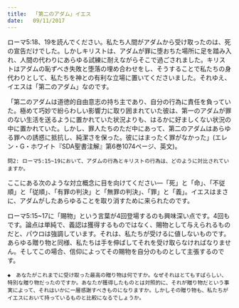 ```yaml
---
title:  「第二のアダム」イエス
date:   09/11/2017
---
```


ローマ5:18、19を読んでください。私たち人間がアダムから受け取ったのは、死の宣告だけでした。しかしキリストは、アダムが罪に堕おちた場所に足を踏み入れ、人間の代わりにあらゆる試練に耐えながらそこで過ごされました。キリストはアダムの恥ずべき失敗と堕落の埋め合わせをし、そうすることで私たちの身代わりとして、私たちを神との有利な立場に置いてくださいました。それゆえ、イエスは「第二のアダム」なのです。

「第二のアダムは道徳的自由意志の持ち主であり、自分の行為に責任を負っていた。極めて巧妙で紛らわしい影響力に取り囲まれていた彼は、第一のアダムが罪のない生活を送るように置かれていた状況よりも、はるかに好ましくない状況の中に置かれていた。しかし、罪人たちのただ中にあって、第二のアダムはあらゆる罪への誘惑に抵抗し、純潔さを保った。彼にはまったく罪がなかった」(エレン・G・ホワイト『SDA聖書注解』第6巻1074ページ、英文)。

`問2: ローマ5:15~19において、アダムの行為とキリストの行為は、どのように対比されていますか。`

ここにある次のような対立概念に目を向けてください―「死」と「命」、「不従順」と「従順」、「有罪の判決」と「無罪の判決」、「罪」と「義」。イエスはまさに、アダムがしたあらゆることを取り消すために来られたのです。

ローマ5:15~17に「賜物」という言葉が4回登場するのも興味深い点です。4回もです。論点は単純で、義認は獲得するものではなく、賜物として与えられるものだと、パウロは強調しています。それは、私たちが受けるに値しないものです。あらゆる贈り物と同様、私たちは手を伸ばしてそれを受け取らなければなりません。そしてこの場合、信仰によってその賜物を自分のものとして主張するのです。

`◆　あなたがこれまでに受け取った最高の贈り物は何ですか。なぜそれはとてもすばらしい、特別な贈り物だったのですか。あなたが獲得したものとは対照的に、それが贈り物だという事実によって、それはいかに一層感謝すべきものになりますか。しかしその贈り物も、私たちがイエスにおいて持っているものと比較になるでしょうか。`
